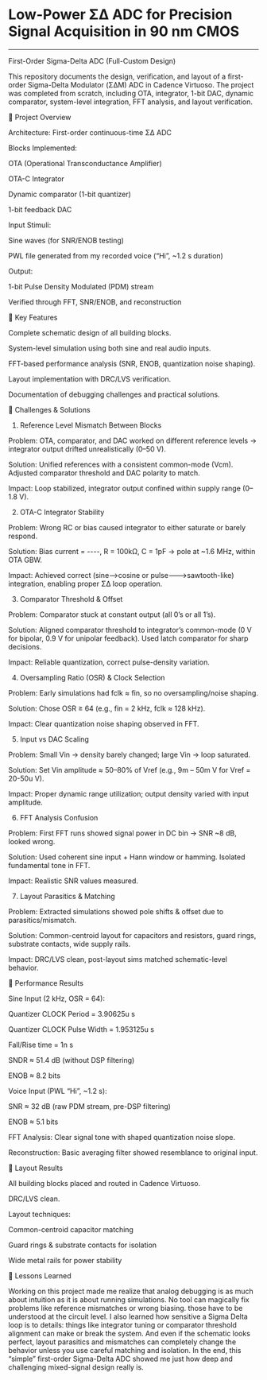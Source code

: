 # Low-Power ΣΔ ADC for Precision Signal Acquisition in 90 nm CMOS


---
First-Order Sigma-Delta ADC (Full-Custom Design)

This repository documents the design, verification, and layout of a first-order Sigma-Delta Modulator (ΣΔM) ADC in Cadence Virtuoso. The project was completed from scratch, including OTA, integrator, 1-bit DAC, dynamic comparator, system-level integration, FFT analysis, and layout verification.

🔹 Project Overview

Architecture: First-order continuous-time ΣΔ ADC

Blocks Implemented:

OTA (Operational Transconductance Amplifier)

OTA-C Integrator

Dynamic comparator (1-bit quantizer)

1-bit feedback DAC

Input Stimuli:

Sine waves (for SNR/ENOB testing)

PWL file generated from my recorded voice (“Hi”, ~1.2 s duration)

Output:

1-bit Pulse Density Modulated (PDM) stream

Verified through FFT, SNR/ENOB, and reconstruction

🔹 Key Features

Complete schematic design of all building blocks.

System-level simulation using both sine and real audio inputs.

FFT-based performance analysis (SNR, ENOB, quantization noise shaping).

Layout implementation with DRC/LVS verification.

Documentation of debugging challenges and practical solutions.

🔹 Challenges & Solutions
1. Reference Level Mismatch Between Blocks

Problem: OTA, comparator, and DAC worked on different reference levels → integrator output drifted unrealistically (0–50 V).

Solution: Unified references with a consistent common-mode (Vcm). Adjusted comparator threshold and DAC polarity to match.

Impact: Loop stabilized, integrator output confined within supply range (0–1.8 V).

2. OTA-C Integrator Stability

Problem: Wrong RC or bias caused integrator to either saturate or barely respond.

Solution: Bias current = ----, R = 100kΩ, C = 1pF → pole at ~1.6 MHz, within OTA GBW.

Impact: Achieved correct (sine-->cosine or pulse--->sawtooth-like) integration, enabling proper ΣΔ loop operation.

3. Comparator Threshold & Offset

Problem: Comparator stuck at constant output (all 0’s or all 1’s).

Solution: Aligned comparator threshold to integrator’s common-mode (0 V for bipolar, 0.9 V for unipolar feedback). Used latch comparator for sharp decisions.

Impact: Reliable quantization, correct pulse-density variation.

4. Oversampling Ratio (OSR) & Clock Selection

Problem: Early simulations had fclk ≈ fin, so no oversampling/noise shaping.

Solution: Chose OSR ≥ 64 (e.g., fin = 2 kHz, fclk ≈ 128 kHz).

Impact: Clear quantization noise shaping observed in FFT.

5. Input vs DAC Scaling

Problem: Small Vin → density barely changed; large Vin → loop saturated.

Solution: Set Vin amplitude ≈ 50–80% of Vref (e.g., 9m – 50m V for Vref = 20-50u V).

Impact: Proper dynamic range utilization; output density varied with input amplitude.

6. FFT Analysis Confusion

Problem: First FFT runs showed signal power in DC bin → SNR ~8 dB, looked wrong.

Solution: Used coherent sine input + Hann window or hamming. Isolated fundamental tone in FFT.

Impact: Realistic SNR values measured.

7. Layout Parasitics & Matching

Problem: Extracted simulations showed pole shifts & offset due to parasitics/mismatch.

Solution: Common-centroid layout for capacitors and resistors, guard rings, substrate contacts, wide supply rails.

Impact: DRC/LVS clean, post-layout sims matched schematic-level behavior.

🔹 Performance Results

Sine Input (2 kHz, OSR = 64):

Quantizer CLOCK Period = 3.90625u s

Quantizer CLOCK Pulse Width = 1.953125u s

Fall/Rise time = 1n s

SNDR ≈ 51.4 dB (without DSP filtering)

ENOB ≈ 8.2 bits

Voice Input (PWL “Hi”, ~1.2 s):

SNR ≈ 32 dB (raw PDM stream, pre-DSP filtering)

ENOB ≈ 5.1 bits

FFT Analysis: Clear signal tone with shaped quantization noise slope.

Reconstruction: Basic averaging filter showed resemblance to original input.

🔹 Layout Results

All building blocks placed and routed in Cadence Virtuoso.

DRC/LVS clean.

Layout techniques:

Common-centroid capacitor matching

Guard rings & substrate contacts for isolation

Wide metal rails for power stability

🔹 Lessons Learned

Working on this project made me realize that analog debugging is as much about intuition as it is about running simulations. No tool can magically fix problems like reference mismatches or wrong biasing.
those have to be understood at the circuit level. I also learned how sensitive a Sigma Delta loop is to details: things like integrator tuning or comparator threshold alignment can make or break the system. And even if the schematic looks perfect, layout parasitics and mismatches can completely change the behavior unless you use careful matching and isolation. In the end, this “simple” first-order Sigma-Delta ADC showed me just how deep and challenging mixed-signal design really is.
